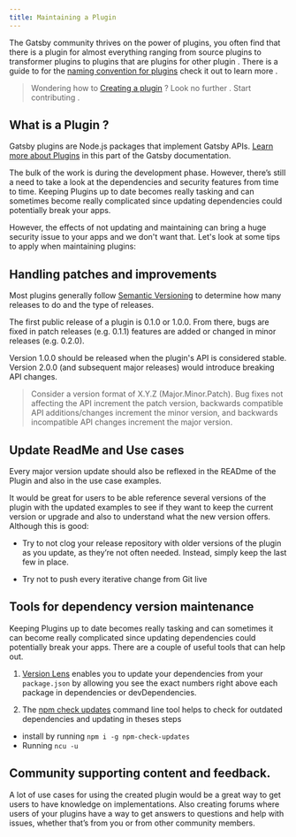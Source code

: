 ```yaml
---
title: Maintaining a Plugin
---
```


The Gatsby community thrives on the power of plugins, you often find that there is a plugin for almost everything ranging from source plugins to transformer plugins to plugins that are plugins for other plugin . There is a guide to for the [naming convention for plugins](https://www.gatsbyjs.org/docs/naming-a-plugin/) check it out to learn more .

> Wondering how to [Creating a plugin](https://www.gatsbyjs.org/docs/creating-plugins/) ? Look no further . Start contributing .

## What is a Plugin ?

Gatsby plugins are Node.js packages that implement Gatsby APIs. [Learn more about Plugins](https://www.gatsbyjs.org/docs/plugins/) in this part of the Gatsby documentation.

The bulk of the work is during the development phase. However, there’s still a need to take a look at the dependencies and security features from time to time. Keeping Plugins up to date becomes really tasking and can sometimes become really complicated since updating dependencies could potentially break your apps.

However, the effects of not updating and maintaining can bring a huge security issue to your apps and we don't want that. Let's look at some tips to apply when maintaining plugins:

## Handling patches and improvements

Most plugins generally follow [Semantic Versioning](https://semver.org/) to determine how many releases to do and the type of releases.

The first public release of a plugin is 0.1.0 or 1.0.0. From there, bugs are fixed in patch releases (e.g. 0.1.1) features are added or changed in minor releases (e.g. 0.2.0).

Version 1.0.0 should be released when the plugin's API is considered stable. Version 2.0.0 (and subsequent major releases) would introduce breaking API changes.

> Consider a version format of X.Y.Z (Major.Minor.Patch). Bug fixes not affecting the API increment the patch version, backwards compatible API additions/changes increment the minor version, and backwards incompatible API changes increment the major version.

## Update ReadMe and Use cases

Every major version update should also be reflexed in the READme of the Plugin and also in the use case examples.

It would be great for users to be able reference several versions of the plugin with the updated examples to see if they want to keep the current version or upgrade and also to understand what the new version offers. Although this is good:

- Try to not clog your release repository with older versions of the plugin as you update, as they’re not often needed. Instead, simply keep the last few in place.

- Try not to push every iterative change from Git live

## Tools for dependency version maintenance

Keeping Plugins up to date becomes really tasking and can sometimes it can become really complicated since updating dependencies could potentially break your apps. There are a couple of useful tools that can help out.

1. [Version Lens](https://marketplace.visualstudio.com/items?itemName=pflannery.vscode-versionlens) enables you to update your dependencies from your `package.json` by allowing you see the exact numbers right above each package in dependencies or devDependencies.

2. The [npm check updates](https://www.npmjs.com/package/npm-check-updates) command line tool helps to check for outdated dependencies and updating in theses steps

- install by running `npm i -g npm-check-updates`
- Running `ncu -u`

## Community supporting content and feedback.

A lot of use cases for using the created plugin would be a great way to get users to have knowledge on implementations. Also creating forums where users of your plugins have a way to get answers to questions and help with issues, whether that’s from you or from other community members.

